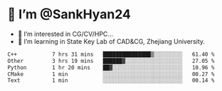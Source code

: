 # 👋 I’m @SankHyan24

- 👀 I’m interested in CG/CV/HPC...
- 🌱 I’m learning in State Key Lab of CAD&CG, Zhejiang University.

<!---
SankHyan24/SankHyan24 is a ✨ special ✨ repository because its `README.md` (this file) appears on your GitHub profile.
You can click the Preview link to take a look at your changes.
--->
<!--START_SECTION:waka-->

```txt
C++           7 hrs 31 mins   ███████████████▒░░░░░░░░░   61.40 %
Other         3 hrs 19 mins   ██████▓░░░░░░░░░░░░░░░░░░   27.05 %
Python        1 hr 20 mins    ██▓░░░░░░░░░░░░░░░░░░░░░░   10.96 %
CMake         1 min           ░░░░░░░░░░░░░░░░░░░░░░░░░   00.27 %
Text          1 min           ░░░░░░░░░░░░░░░░░░░░░░░░░   00.14 %
```

<!--END_SECTION:waka-->
